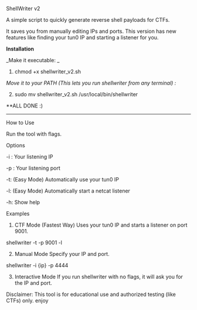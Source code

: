 ShellWriter v2

A simple script to quickly generate reverse shell payloads for CTFs.

It saves you from manually editing IPs and ports. This version has new features like finding your tun0 IP and starting a listener for you.

**Installation**

_Make it executable:
_
 1) chmod +x shellwriter_v2.sh


_Move it to your PATH (This lets you run shellwriter from any terminal) :_

 2) sudo mv shellwriter_v2.sh /usr/local/bin/shellwriter

**ALL DONE :)
******

How to Use

Run the tool with flags.

Options

-i <IP>: Your listening IP

-p <PORT>: Your listening port

-t: (Easy Mode) Automatically use your tun0 IP

-l: (Easy Mode) Automatically start a netcat listener

-h: Show help

Examples

1. CTF Mode (Fastest Way)
Uses your tun0 IP and starts a listener on port 9001.

shellwriter -t -p 9001 -l


2. Manual Mode
Specify your IP and port.

shellwriter -i {ip} -p 4444


3. Interactive Mode
If you run shellwriter with no flags, it will ask you for the IP and port.

Disclaimer: This tool is for educational use and authorized testing (like CTFs) only.
enjoy
